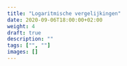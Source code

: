 ```yaml
---
title: "Logaritmische vergelijkingen"
date: 2020-09-06T18:00:00+02:00
weight: 4
draft: true
description: ""
tags: ["", ""]
images: []
---
```

